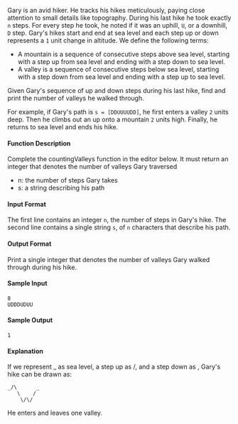 Gary is an avid hiker. He tracks his hikes meticulously, paying close attention to small details like topography. During his last hike he took exactly `n` steps. For every step he took, he noted if it was an uphill, `U`, or a downhill, `D` step. Gary's hikes start and end at sea level and each step up or down represents a `1` unit change in altitude. We define the following terms:

* A mountain is a sequence of consecutive steps above sea level, starting with a step up from sea level and ending with a step down to sea level.
* A valley is a sequence of consecutive steps below sea level, starting with a step down from sea level and ending with a step up to sea level.

Given Gary's sequence of up and down steps during his last hike, find and print the number of valleys he walked through.

For example, if Gary's path is `s = [DDUUUUDD]`, he first enters a valley `2` units deep. Then he climbs out an up onto a mountain `2` units high. Finally, he returns to sea level and ends his hike.

#### Function Description
Complete the countingValleys function in the editor below. It must return an integer that denotes the number of valleys Gary traversed

* n: the number of steps Gary takes
* s: a string describing his path

#### Input Format

The first line contains an integer `n`, the number of steps in Gary's hike.
The second line contains a single string `s`, of `n` characters that describe his path.

#### Output Format
Print a single integer that denotes the number of valleys Gary walked through during his hike.

#### Sample Input

```
8
UDDDUDUU
```

#### Sample Output
```
1
```

#### Explanation
If we represent _ as sea level, a step up as /, and a step down as \, Gary's hike can be drawn as:

```
_/\      _
   \    /
    \/\/
```
He enters and leaves one valley.
